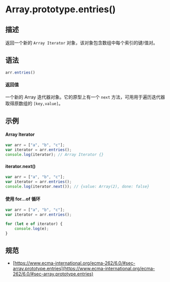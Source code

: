 # Array.prototype.entries()

## 描述
返回一个新的 `Array Iterator` 对象，该对象包含数组中每个索引的键/值对。

## 语法
```js
arr.entries()
```
#### 返回值
一个新的 Array 迭代器对象。它的原型上有一个 `next` 方法，可用用于遍历迭代器取得原数组的 `[key,value]`。

## 示例
#### Array Iterator
```js
var arr = ["a", "b", "c"];
var iterator = arr.entries();
console.log(iterator); // Array Iterator {}
```

#### iterator.next()
```js
var arr = ["a", "b", "c"]; 
var iterator = arr.entries();
console.log(iterator.next()); // {value: Array(2), done: false}
```

#### 使用 for…of 循环
```js
var arr = ["a", "b", "c"];
var iterator = arr.entries();

for (let e of iterator) {
    console.log(e);
}
```

## 规范
- [https://www.ecma-international.org/ecma-262/6.0/#sec-array.prototype.entries](https://www.ecma-international.org/ecma-262/6.0/#sec-array.prototype.entries)
